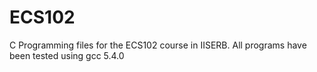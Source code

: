 # ECS102
C Programming files for the ECS102 course in IISERB.
All programs have been tested using gcc 5.4.0
